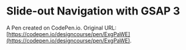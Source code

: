 # Slide-out Navigation with GSAP 3

A Pen created on CodePen.io. Original URL: [https://codepen.io/designcourse/pen/ExgPaWE](https://codepen.io/designcourse/pen/ExgPaWE).


